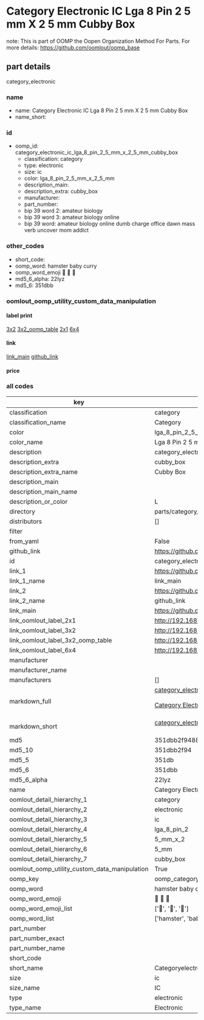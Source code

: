 # Category Electronic IC Lga 8 Pin 2 5 mm X 2 5 mm Cubby Box  

note: This is part of OOMP the Oopen Organization Method For Parts. For more details: https://github.com/oomlout/oomp_base

##  part details



category_electronic

### name
* name: Category Electronic IC Lga 8 Pin 2 5 mm X 2 5 mm Cubby Box
* name_short: 
### id
* oomp_id: category_electronic_ic_lga_8_pin_2_5_mm_x_2_5_mm_cubby_box
  * classification: category
  * type: electronic
  * size: ic
  * color: lga_8_pin_2_5_mm_x_2_5_mm
  * description_main: 
  * description_extra: cubby_box
  * manufacturer: 
  * part_number: 
  * bip 39 word 2: amateur biology
  * bip 39 word 3: amateur biology online
  * bip 39 word: amateur biology online dumb charge office dawn mass verb uncover mom addict

### other_codes
* short_code: 
* oomp_word: hamster baby curry
* oomp_word_emoji :hamster: :baby: :curry:
* md5_6_alpha: 22lyz
* md5_6: 351dbb






### oomlout_oomp_utility_custom_data_manipulation
#### label print
[3x2](http://192.168.1.245:1112/?label=oomp%2022lyz)
[3x2_oomp_table](http://192.168.1.107:1112/?label=oomp%2022lyz)
[2x1](http://192.168.1.242:1112/?label=oomp%2022lyz)
[6x4](http://192.168.1.55:1112/?label=oomp%2022lyz)    

#### link

[link_main](https://github.com/oomlout/oomlout_oomp_current_version_messy/tree/main/parts/category_electronic_ic_lga_8_pin_2_5_mm_x_2_5_mm_cubby_box) [github_link](https://github.com/oomlout/oomlout_oomp_part_src/tree/main/parts/category_electronic_ic_lga_8_pin_2_5_mm_x_2_5_mm_cubby_box)                             

#### price







### all codes 
| key | value |  
| --- | --- |  
| classification | category |  
| classification_name | Category |  
| color | lga_8_pin_2_5_mm_x_2_5_mm |  
| color_name | Lga 8 Pin 2 5 mm X 2 5 mm |  
| description | category_electronic |  
| description_extra | cubby_box |  
| description_extra_name | Cubby Box |  
| description_main |  |  
| description_main_name |  |  
| description_or_color | L  |  
| directory | parts/category_electronic_ic_lga_8_pin_2_5_mm_x_2_5_mm_cubby_box |  
| distributors | [] |  
| filter |  |  
| from_yaml | False |  
| github_link | https://github.com/oomlout/oomlout_oomp_part_src/tree/main/parts/category_electronic_ic_lga_8_pin_2_5_mm_x_2_5_mm_cubby_box |  
| id | category_electronic_ic_lga_8_pin_2_5_mm_x_2_5_mm_cubby_box |  
| link_1 | https://github.com/oomlout/oomlout_oomp_current_version_messy/tree/main/parts/category_electronic_ic_lga_8_pin_2_5_mm_x_2_5_mm_cubby_box |  
| link_1_name | link_main |  
| link_2 | https://github.com/oomlout/oomlout_oomp_part_src/tree/main/parts/category_electronic_ic_lga_8_pin_2_5_mm_x_2_5_mm_cubby_box |  
| link_2_name | github_link |  
| link_main | https://github.com/oomlout/oomlout_oomp_current_version_messy/tree/main/parts/category_electronic_ic_lga_8_pin_2_5_mm_x_2_5_mm_cubby_box |  
| link_oomlout_label_2x1 | http://192.168.1.242:1112/?label=oomp%2022lyz |  
| link_oomlout_label_3x2 | http://192.168.1.245:1112/?label=oomp%2022lyz |  
| link_oomlout_label_3x2_oomp_table | http://192.168.1.107:1112/?label=oomp%2022lyz |  
| link_oomlout_label_6x4 | http://192.168.1.55:1112/?label=oomp%2022lyz |  
| manufacturer |  |  
| manufacturer_name |  |  
| manufacturers | [] |  
| markdown_full | [category_electronic_ic_lga_8_pin_2_5_mm_x_2_5_mm_cubby_box](https://github.com/oomlout/oomlout_oomp_current_version_messy/tree/main/parts/category_electronic_ic_lga_8_pin_2_5_mm_x_2_5_mm_cubby_box)<br>[](https://github.com/oomlout/oomlout_oomp_current_version_messy/tree/main/parts/category_electronic_ic_lga_8_pin_2_5_mm_x_2_5_mm_cubby_box)<br>[Category Electronic Ic Lga 8 Pin 2 5 Mm X 2 5 Mm Cubby Box](https://github.com/oomlout/oomlout_oomp_current_version_messy/tree/main/parts/category_electronic_ic_lga_8_pin_2_5_mm_x_2_5_mm_cubby_box)<br><br> |  
| markdown_short | [category_electronic_ic_lga_8_pin_2_5_mm_x_2_5_mm_cubby_box](https://github.com/oomlout/oomlout_oomp_current_version_messy/tree/main/parts/category_electronic_ic_lga_8_pin_2_5_mm_x_2_5_mm_cubby_box)<br><br> |  
| md5 | 351dbb2f948886fe6613443f35c5983d |  
| md5_10 | 351dbb2f94 |  
| md5_5 | 351db |  
| md5_6 | 351dbb |  
| md5_6_alpha | 22lyz |  
| name | Category Electronic IC Lga 8 Pin 2 5 mm X 2 5 mm Cubby Box |  
| oomlout_detail_hierarchy_1 | category |  
| oomlout_detail_hierarchy_2 | electronic |  
| oomlout_detail_hierarchy_3 | ic |  
| oomlout_detail_hierarchy_4 | lga_8_pin_2 |  
| oomlout_detail_hierarchy_5 | 5_mm_x_2 |  
| oomlout_detail_hierarchy_6 | 5_mm |  
| oomlout_detail_hierarchy_7 | cubby_box |  
| oomlout_oomp_utility_custom_data_manipulation | True |  
| oomp_key | oomp_category_electronic_ic_lga_8_pin_2_5_mm_x_2_5_mm_cubby_box |  
| oomp_word | hamster baby curry |  
| oomp_word_emoji | :hamster: :baby: :curry: |  
| oomp_word_emoji_list | [':hamster:', ':baby:', ':curry:'] |  
| oomp_word_list | ['hamster', 'baby', 'curry'] |  
| part_number |  |  
| part_number_exact |  |  
| part_number_name |  |  
| short_code |  |  
| short_name | Categoryelectronic |  
| size | ic |  
| size_name | IC |  
| type | electronic |  
| type_name | Electronic |  
